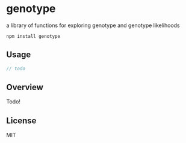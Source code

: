 # genotype

a library of functions for exploring genotype and genotype likelihoods

```
npm install genotype
```

## Usage

``` js
// todo
```

## Overview

Todo!

## License

MIT
